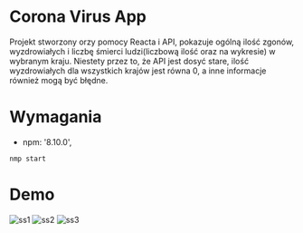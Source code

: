 # Corona Virus App
Projekt stworzony orzy pomocy Reacta i API, pokazuje ogólną ilość zgonów, wyzdrowiałych i liczbę śmierci ludzi(liczbową ilość oraz na wykresie) w wybranym kraju. Niestety przez to, że API jest dosyć stare, ilość wyzdrowiałych dla wszystkich krajów jest równa 0, a  inne informacje również mogą być błędne.

# Wymagania
- npm: '8.10.0',
```
nmp start
```
# Demo
![ss1](https://user-images.githubusercontent.com/77458397/168670502-2bf2a588-1ab2-4f14-9e23-4bfc72ced3b3.PNG)
![ss2](https://user-images.githubusercontent.com/77458397/168670507-8136a9ae-57e5-4b12-8967-6c2249410085.PNG)
![ss3](https://user-images.githubusercontent.com/77458397/168670509-15263e99-0602-4381-8d64-1c493c36d31b.PNG)
